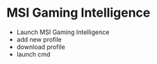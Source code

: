 # MSI Gaming Intelligence

- Launch MSI Gaming Intelligence
- add new profile
- download profile
- launch cmd 